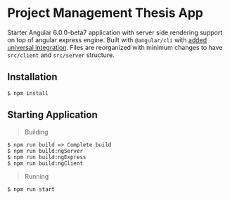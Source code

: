 # Project Management Thesis App

Starter Angular 6.0.0-beta7 application with server side rendering support on top of angular express engine. Built with `@angular/cli` with [added universal integration](https://github.com/angular/angular-cli/wiki/stories-universal-rendering). Files are reorganized with minimum changes to have `src/client` and `src/server` structure.

## Installation

```
$ npm install
```


## Starting Application

> Building

```
$ npm run build => Complete build
$ npm run build:ngServer
$ npm run build:ngExpress
$ npm run build:ngClient
```
> Running

```
$ npm run start
```
